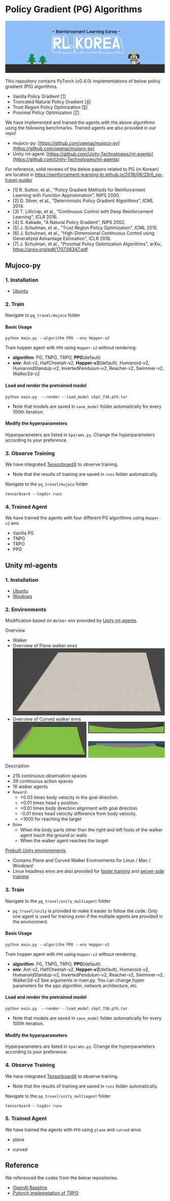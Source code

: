 
# Policy Gradient (PG) Algorithms

![image](img/RL-Korea-FB.jpg)

This repository contains PyTorch (v0.4.0) implementations of below policy gradient (PG) algorithms.
* Vanilla Policy Gradient [[1](#1)]
* Truncated Natural Policy Gradient [[4](#4)]
* Trust Region Policy Optimization [[5](#5)]
* Proximal Policy Optimization [[7](#7)].

We have implemented and trained the agents with the above algorithms using the following benchmarks. Trained agents are also provided in our repo!
* mujoco-py: [https://github.com/openai/mujoco-py](https://github.com/openai/mujoco-py)
* Unity ml-agent: [https://github.com/Unity-Technologies/ml-agents](https://github.com/Unity-Technologies/ml-agents)

For reference, solid reviews of the below papers related to PG (in Korean) are located in https://reinforcement-learning-kr.github.io/2018/06/29/0_pg-travel-guide/
<a name="1"></a>
* [1] R. Sutton, et al., "Policy Gradient Methods for Reinforcement Learning with Function Approximation", NIPS 2000.
<a name="2"></a>
* [2] D. Silver, et al., "Deterministic Policy Gradient Algorithms", ICML 2014.
<a name="3"></a>
* [3] T. Lillicrap, et al., "Continuous Control with Deep Reinforcement Learning", ICLR 2016.
<a name="4"></a>
* [4] S. Kakade, "A Natural Policy Gradient", NIPS 2002.
<a name="5"></a>
* [5] J. Schulman, et al., "Trust Region Policy Optimization", ICML 2015.
<a name="6"></a>
* [6] J. Schulman, et al., "High-Dimensional Continuous Control using Generalized Advantage Estimation", ICLR 2016.
<a name="7"></a>
* [7] J. Schulman, et al., "Proximal Policy Optimization Algorithms", arXiv, https://arxiv.org/pdf/1707.06347.pdf.


## Mujoco-py
### 1. Installation

* [Ubuntu](https://github.com/reinforcement-learning-kr/pg_travel/wiki/Installation-MuJoCo-in-Linux)

### 2. Train

Navigate to `pg_travel/mujoco` folder

#### Basic Usage
~~~
python main.py --algorithm PPO --env Hopper-v2
~~~
Train hopper agent with `PPO` using `Hopper-v2` without rendering.
* **algorithm**: PG, TNPG, TRPO, **PPO**(default)
* **env**: Ant-v2, HalfCheetah-v2, **Hopper-v2**(default), Humanoid-v2, HumanoidStandup-v2, InvertedPendulum-v2, Reacher-v2, Swimmer-v2, Walker2d-v2

#### Load and render the pretrained model
~~~
python main.py  --render --load_model ckpt_736.pth.tar
~~~

* Note that models are saved in `save_model` folder automatically for every 100th iteration.

#### Modify the hyperparameters

Hyperparameters are listed in `hparams.py`.
Change the hyperparameters according to your preference.


### 3. Observe Training

We have integrated [TensorboardX](https://github.com/lanpa/tensorboardX) to observe training.
* Note that the results of training are saved in `runs` folder automatically.

Navigate to the `pg_travel/mujoco` folder
~~~
tensorboard --logdir runs
~~~


### 4. Trained Agent

We have trained the agents with four different PG algortihms using `Hopper-v2` env.
* Vanilla PG
![]()
* TNPG
![]()
* TRPO
![]()
* PPO
![]()

## Unity ml-agents
### 1. Installation

* [Ubuntu](https://github.com/reinforcement-learning-kr/pg_travel/wiki/Manual-for-Linux-Users)
* [Windows](https://github.com/reinforcement-learning-kr/pg_travel/wiki/Manual-for-Windows-Users)

### 2. Environments

Modification based on `Walker` env provided by [Unity ml-agents](https://github.com/Unity-Technologies/ml-agents/blob/master/docs/Learning-Environment-Examples.md#walker).

Overview
* Walker
![]()
* Overview of Plane walker envs
![plane](img/plane-unity-env.png)
* Overview of Curved walker envs
![curved](img/curved-unity-env.png)

Description
* 215 continuous observation spaces
* 39 continuous action spaces
* 16 walker agents
* `Reward`
    * +0.03 times body velocity in the goal direction.
    * +0.01 times head y position.
    * +0.01 times body direction alignment with goal direction.
    * -0.01 times head velocity difference from body velocity.
    * +1000 for reaching the target
* `Done`
    * When the body parts other than the right and left foots of the walker agent touch the ground or walls
    * When the walker agent reaches the target

[Prebuilt Unity envrionements](https://drive.google.com/drive/folders/1fpdyOC0cU3RXe9LZ90Ic2yH3686b8PP-)
* Contains Plane and Curved Walker Environments for Linux / Mac / Windows!
* Linux headless envs are also provided for [faster training](https://github.com/Unity-Technologies/ml-agents/blob/20569f942300dc9279587a17ea3d3a4981f4429b/docs/Learning-Environment-Executable.md) and [server-side training](https://github.com/Unity-Technologies/ml-agents/blob/d37bfb63f9eb7c1651ac07de13627efa6ddfbed6/docs/Training-on-Amazon-Web-Service.md#training-on-ec2-instance).


### 3. Train

Navigate to the `pg_travel/unity_multiagent` folder
* `pg_travel/unity` is provided to make it easier to follow the code. Only one agent is used for training even if the multiple agents are provided in the environment.

#### Basic Usage
~~~
python main.py --algorithm PPO --env Hopper-v2
~~~
Train hopper agent with `PPO` using `Hopper-v2` without rendering.
* **algorithm**: PG, TNPG, TRPO, **PPO**(default)
* **env**: Ant-v2, HalfCheetah-v2, **Hopper-v2**(default), Humanoid-v2, HumanoidStandup-v2, InvertedPendulum-v2, Reacher-v2, Swimmer-v2, Walker2d-v2
See arguments in main.py. You can change hyper parameters for the ppo algorithm, network architecture, etc.

#### Load and render the pretrained model
~~~
python main.py  --render --load_model ckpt_736.pth.tar
~~~

* Note that models are saved in `save_model` folder automatically for every 100th iteration.

#### Modify the hyperparameters

Hyperparameters are listed in `hparams.py`.
Change the hyperparameters according to your preference.


### 4. Observe Training

We have integrated [TensorboardX](https://github.com/lanpa/tensorboardX) to observe training.
* Note that the results of training are saved in `runs` folder automatically.

Navigate to the `pg_travel/unity_multiagent` folder
~~~
tensorboard --logdir runs
~~~


### 5. Trained Agent

We have trained the agents with `PPO` using `plane` and `curved` envs.
* plane
![]()

* curved
![]()

## Reference
We referenced the codes from the below repositories.
* [OpenAI Baseline](https://github.com/openai/baselines/tree/master/baselines/trpo_mpi)
* [Pytorch implemetation of TRPO](https://github.com/ikostrikov/pytorch-trpo)
